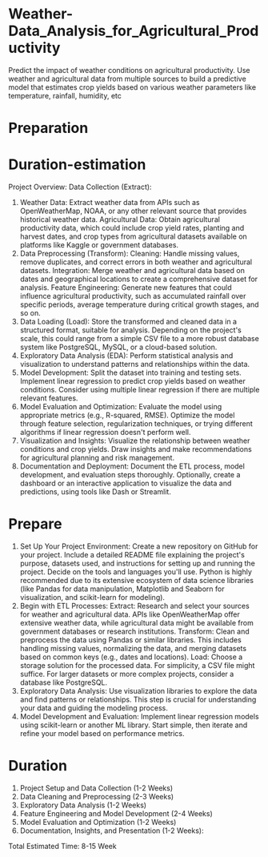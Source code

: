 # Weather-Data_Analysis_for_Agricultural_Productivity
Predict the impact of weather conditions on agricultural productivity. Use weather and agricultural data from multiple sources to build a predictive model that estimates crop yields based on various weather parameters like temperature, rainfall, humidity, etc

# Preparation
# Duration-estimation

Project Overview:
Data Collection (Extract):
1. Weather Data: Extract weather data from APIs such as OpenWeatherMap, NOAA, or any other relevant source that provides historical weather data.
Agricultural Data: Obtain agricultural productivity data, which could include crop yield rates, planting and harvest dates, and crop types from agricultural datasets available on platforms like Kaggle or government databases.
2. Data Preprocessing (Transform):
Cleaning: Handle missing values, remove duplicates, and correct errors in both weather and agricultural datasets.
Integration: Merge weather and agricultural data based on dates and geographical locations to create a comprehensive dataset for analysis.
Feature Engineering: Generate new features that could influence agricultural productivity, such as accumulated rainfall over specific periods, average temperature during critical growth stages, and so on.
3. Data Loading (Load):
Store the transformed and cleaned data in a structured format, suitable for analysis. Depending on the project's scale, this could range from a simple CSV file to a more robust database system like PostgreSQL, MySQL, or a cloud-based solution.
4. Exploratory Data Analysis (EDA):
Perform statistical analysis and visualization to understand patterns and relationships within the data.
5. Model Development:
Split the dataset into training and testing sets.
Implement linear regression to predict crop yields based on weather conditions. Consider using multiple linear regression if there are multiple relevant features.
6. Model Evaluation and Optimization:
Evaluate the model using appropriate metrics (e.g., R-squared, RMSE).
Optimize the model through feature selection, regularization techniques, or trying different algorithms if linear regression doesn't perform well.
7. Visualization and Insights:
Visualize the relationship between weather conditions and crop yields.
Draw insights and make recommendations for agricultural planning and risk management.
8. Documentation and Deployment:
Document the ETL process, model development, and evaluation steps thoroughly.
Optionally, create a dashboard or an interactive application to visualize the data and predictions, using tools like Dash or Streamlit.

# Prepare
1. Set Up Your Project Environment:
Create a new repository on GitHub for your project. Include a detailed README file explaining the project's purpose, datasets used, and instructions for setting up and running the project.
Decide on the tools and languages you'll use. Python is highly recommended due to its extensive ecosystem of data science libraries (like Pandas for data manipulation, Matplotlib and Seaborn for visualization, and scikit-learn for modeling).
2. Begin with ETL Processes:
Extract: Research and select your sources for weather and agricultural data. APIs like OpenWeatherMap offer extensive weather data, while agricultural data might be available from government databases or research institutions.
Transform: Clean and preprocess the data using Pandas or similar libraries. This includes handling missing values, normalizing the data, and merging datasets based on common keys (e.g., dates and locations).
Load: Choose a storage solution for the processed data. For simplicity, a CSV file might suffice. For larger datasets or more complex projects, consider a database like PostgreSQL.
3. Exploratory Data Analysis:
Use visualization libraries to explore the data and find patterns or relationships. This step is crucial for understanding your data and guiding the modeling process.
4. Model Development and Evaluation:
Implement linear regression models using scikit-learn or another ML library. Start simple, then iterate and refine your model based on performance metrics.

# Duration
1. Project Setup and Data Collection (1-2 Weeks)
2. Data Cleaning and Preprocessing (2-3 Weeks)
3. Exploratory Data Analysis (1-2 Weeks)
4. Feature Engineering and Model Development (2-4 Weeks)
5. Model Evaluation and Optimization (1-2 Weeks)
6. Documentation, Insights, and Presentation (1-2 Weeks):
   
Total Estimated Time: 8-15 Week
